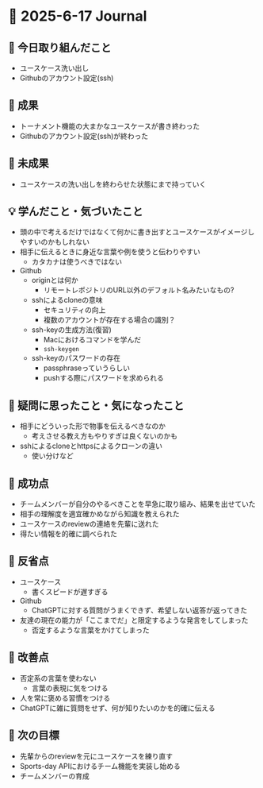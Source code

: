 # 📓 2025-6-17 Journal

## 🔨 今日取り組んだこと
- ユースケース洗い出し
- Githubのアカウント設定(ssh)

## 🎉 成果
- トーナメント機能の大まかなユースケースが書き終わった
- Githubのアカウント設定(ssh)が終わった

## 🚧 未成果
- ユースケースの洗い出しを終わらせた状態にまで持っていく

## 💡 学んだこと・気づいたこと
- 頭の中で考えるだけではなくて何かに書き出すとユースケースがイメージしやすいのかもしれない
- 相手に伝えるときに身近な言葉や例を使うと伝わりやすい
  - カタカナは使うべきではない
- Github
  - originとは何か
    - リモートレポジトリのURL以外のデフォルト名みたいなもの?
  - sshによるcloneの意味
    - セキュリティの向上
    - 複数のアカウントが存在する場合の識別？
  - ssh-keyの生成方法(復習)
    - Macにおけるコマンドを学んだ
    - ```ssh-keygen```
  - ssh-keyのパスワードの存在
    - passphraseっていうらしい
    - pushする際にパスワードを求められる

## 💭 疑問に思ったこと・気になったこと
- 相手にどういった形で物事を伝えるべきなのか
  - 考えさせる教え方もやりすぎは良くないのかも
- sshによるcloneとhttpsによるクローンの違い
  - 使い分けなど

## 🏅 成功点
- チームメンバーが自分のやるべきことを早急に取り組み、結果を出せていた
- 相手の理解度を適宜確かめながら知識を教えられた
- ユースケースのreviewの連絡を先輩に送れた
- 得たい情報を的確に調べられた

## 🤔 反省点
- ユースケース
  - 書くスピードが遅すぎる
- Github
  - ChatGPTに対する質問がうまくできず、希望しない返答が返ってきた
- 友達の現在の能力が「ここまでだ」と限定するような発言をしてしまった
  - 否定するような言葉をかけてしまった


## 🔧 改善点
- 否定系の言葉を使わない
  - 言葉の表現に気をつける
- 人を常に褒める習慣をつける
- ChatGPTに雑に質問をせず、何が知りたいのかを的確に伝える

## 🚀 次の目標
- 先輩からのreviewを元にユースケースを練り直す
- Sports-day APIにおけるチーム機能を実装し始める
- チームメンバーの育成
